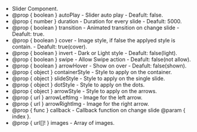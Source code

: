    * Slider Component.
   * @prop { boolean } autoPlay - Slider auto play - Deafult: false.
   * @prop { number } duration - Duration for every slide - Deafult: 5000.
   * @prop { boolean } transition - Animated transition on change slide - Deafult: true.
   * @prop { boolean } cover - Image style, if false the applyed style is contain. - Deafult: true(cover).
   * @prop { boolean } invert - Dark or Light style - Deafult: false(light).
   * @prop { boolean } swipe - Allow Swipe action - Deafult: false(not allow).
   * @prop { boolean } arrowHover - Show on over - Deafult: false(shown).
   * @prop { object } containerStyle - Style to apply on the container.
   * @prop { object } slideStyle - Style to apply on the single slide.
   * @prop { object } dotStyle - Style to apply on the dots.
   * @prop { object } arrowStyle - Style to apply on the arrows.
   * @prop { url } arrowLeftImg - Image for the left arrow.
   * @prop { url } arrowRightImg - Image for the right arrow.
   * @prop { func } callback - Callback function on change slide @param { index }.
   * @prop { url[]! } images - Array of images.